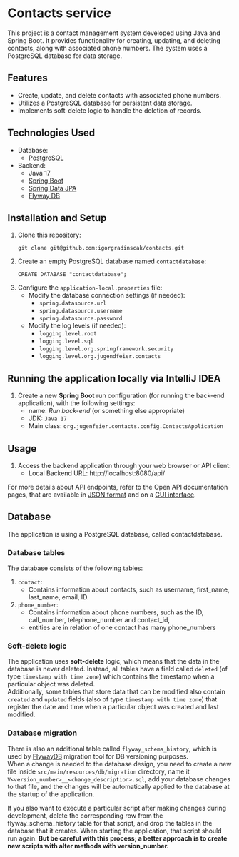 # Contacts service 

This project is a contact management system developed using Java and Spring Boot. 
It provides functionality for creating, updating, and deleting contacts, along with associated phone numbers. 
The system uses a PostgreSQL database for data storage.

## Features

- Create, update, and delete contacts with associated phone numbers.
- Utilizes a PostgreSQL database for persistent data storage.
- Implements soft-delete logic to handle the deletion of records.


## Technologies Used

- Database:
    - [PostgreSQL](https://www.postgresql.org/)
- Backend:
    - Java 17
    - [Spring Boot](https://spring.io/projects/spring-boot)
    - [Spring Data JPA](https://spring.io/projects/spring-data-jpa)
    - [Flyway DB](https://flywaydb.org/)

## Installation and Setup

1. Clone this repository:
    ```shell
    git clone git@github.com:igorgradinscak/contacts.git
    ```
2. Create an empty PostgreSQL database named `contactdatabase`:
    ```postgresql
    CREATE DATABASE "contactdatabase";
    ```
3. Configure the `application-local.properties` file:
    - Modify the database connection settings (if needed):
        - `spring.datasource.url`
        - `spring.datasource.username`
        - `spring.datasource.password`
    - Modify the log levels (if needed):
        - `logging.level.root`
        - `logging.level.sql`
        - `logging.level.org.springframework.security`
        - `logging.level.org.jugendfeier.contacts`

## Running the application locally via IntelliJ IDEA

1. Create a new **Spring Boot** run configuration (for running the back-end application), with the following settings:
    - name: *Run back-end* (or something else appropriate)
    - JDK: `Java 17`
    - Main class: `org.jugenfeier.contacts.config.ContactsApplication`

## Usage

1. Access the backend application through your web browser or API client:
    - Local Backend URL: http://localhost:8080/api/

For more details about API endpoints, refer to the Open API documentation pages, that are available in
[JSON format](http://localhost:8080/api/v3/api-docs) and on a
[GUI interface](http://localhost:8080/api/swagger-ui/index.html).

## Database

The application is using a PostgreSQL database, called contactdatabase.

### Database tables ###

The database consists of the following tables:

1. `contact`:
    - Contains information about contacts, such as username, first_name, last_name, email, ID.
2. `phone_number`:
    - Contains information about phone numbers, such as the ID, call_number, telephone_number and contact_id, 
    - entities are in relation of one contact has many phone_numbers

### Soft-delete logic ###

The application uses **soft-delete** logic, which means that the data in the database is never deleted.
Instead, all tables have a field called `deleted` (of type `timestamp with time zone`) which contains the timestamp when
a particular object was deleted. <br/>
Additionally, some tables that store data that can be modified also contain `created` and `updated` fields (also of type
`timestamp with time zone`) that register the date and time when a particular object was created and last modified.

### Database migration ###

There is also an additional table called `flyway_schema_history`, which is used by [FlywayDB](https://flywaydb.org/)
migration tool for DB versioning purposes.<br/>
When a change is needed to the database design, you need to create a new file inside `src/main/resources/db/migration`
directory, name it `V<version_number>__<change_description>.sql`, add your database changes to that file, and the
changes
will be automatically applied to the database at the startup of the application.

If you also want to execute a particular script after making changes during development, 
delete the corresponding row from the flyway_schema_history table for that script, 
and drop the tables in the database that it creates. 
When starting the application, that script should run again.
**But be careful with this process; a better approach is to create new scripts with alter methods with version_number.**